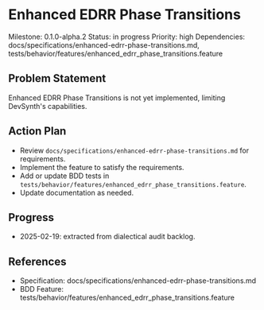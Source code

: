 # Enhanced EDRR Phase Transitions
Milestone: 0.1.0-alpha.2
Status: in progress
Priority: high
Dependencies: docs/specifications/enhanced-edrr-phase-transitions.md, tests/behavior/features/enhanced_edrr_phase_transitions.feature

## Problem Statement
Enhanced EDRR Phase Transitions is not yet implemented, limiting DevSynth's capabilities.


## Action Plan
- Review `docs/specifications/enhanced-edrr-phase-transitions.md` for requirements.
- Implement the feature to satisfy the requirements.
- Add or update BDD tests in `tests/behavior/features/enhanced_edrr_phase_transitions.feature`.
- Update documentation as needed.

## Progress
- 2025-02-19: extracted from dialectical audit backlog.

## References
- Specification: docs/specifications/enhanced-edrr-phase-transitions.md
- BDD Feature: tests/behavior/features/enhanced_edrr_phase_transitions.feature
